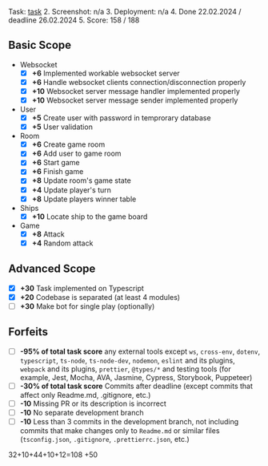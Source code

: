 Task: [task](https://github.com/AlreadyBored/nodejs-assignments/blob/main/assignments/battleship/assignment.md) 2. Screenshot: n/a 3. Deployment: n/a 4. Done 22.02.2024 / deadline 26.02.2024 5. Score: 158 / 188

## Basic Scope

- Websocket
  - [x] **+6** Implemented workable websocket server
  - [x] **+6** Handle websocket clients connection/disconnection properly
  - [x] **+10** Websocket server message handler implemented properly
  - [x] **+10** Websocket server message sender implemented properly
- User
  - [x] **+5** Create user with password in temprorary database
  - [x] **+5** User validation
- Room
  - [x] **+6** Create game room
  - [x] **+6** Add user to game room
  - [x] **+6** Start game
  - [x] **+6** Finish game
  - [x] **+8** Update room's game state
  - [x] **+4** Update player's turn
  - [x] **+8** Update players winner table
- Ships
  - [x] **+10** Locate ship to the game board
- Game
  - [x] **+8** Attack
  - [x] **+4** Random attack

## Advanced Scope

- [x] **+30** Task implemented on Typescript
- [x] **+20** Codebase is separated (at least 4 modules)
- [ ] **+30** Make bot for single play (optionally)

## Forfeits

- [ ] **-95% of total task score** any external tools except `ws`, `cross-env`, `dotenv`, `typescript`, `ts-node`, `ts-node-dev`, `nodemon`, `eslint` and its plugins, `webpack` and its plugins, `prettier`, `@types/*` and testing tools (for example, Jest, Mocha, AVA, Jasmine, Cypress, Storybook, Puppeteer)
- [ ] **-30% of total task score** Commits after deadline (except commits that affect only Readme.md, .gitignore, etc.)
- [ ] **-10** Missing PR or its description is incorrect
- [ ] **-10** No separate development branch
- [ ] **-10** Less than 3 commits in the development branch, not including commits that make changes only to `Readme.md` or similar files (`tsconfig.json`, `.gitignore`, `.prettierrc.json`, etc.)

32+10+44+10+12=108 +50
